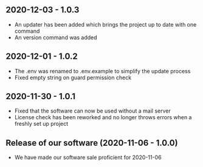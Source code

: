 ## 2020-12-03 - 1.0.3
- An updater has been added which brings the project up to date with one command
- An version command was added

## 2020-12-01 - 1.0.2
- The .env was renamed to .env.example to simplify the update process
- Fixed empty string on guard permission check

## 2020-11-30 - 1.0.1
- Fixed that the software can now be used without a mail server
- License check has been reworked and no longer throws errors when a freshly set up project

## Release of our software (2020-11-06 - 1.0.0)

- We have made our software sale proficient for 2020-11-06
